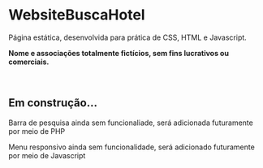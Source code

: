 # WebsiteBuscaHotel

<p>Página estática, desenvolvida para prática de CSS, HTML e Javascript. <br></p>
<p><strong>Nome e associações totalmente fictícios, sem fins lucrativos ou comerciais.</strong></p><br>

<h2>Em construção...</h2>
<p>Barra de pesquisa ainda sem funcionaliade, será adicionada futuramente por meio de PHP</p>
<p>Menu responsivo ainda sem funcionalidade, será adicionado futuramente por meio de Javascript</p>
